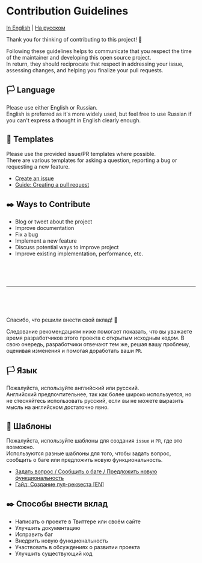 # Contribution Guidelines

[In English](#custom-prefix-english) | [На русском](#custom-prefix-russian)

<!-- markdownlint-disable-next-line  md033 -->
<div id="custom-prefix-english"></div>

Thank you for thinking of contributing to this project! 👏

Following these guidelines helps to communicate that you respect the time of the maintainer and developing this open source project. \
In return, they should reciprocate that respect in addressing your issue, assessing changes, and helping you finalize your pull requests.

## 🏳️ Language

Please use either English or Russian. \
English is preferred as it's more widely used, but feel free to use Russian if you can't express a thought in English clearly enough.

## 💌 Templates

Please use the provided issue/PR templates where possible. \
There are various templates for asking a question, reporting a bug or requesting a new feature.

* [Create an issue](https://github.com/template-repository/release-it/issues/new)
* [Guide: Creating a pull request](https://help.github.com/articles/creating-a-pull-request/)

## ✒️ Ways to Contribute

* Blog or tweet about the project
* Improve documentation
* Fix a bug
* Implement a new feature
* Discuss potential ways to improve project
* Improve existing implementation, performance, etc.


<br />
<br />
<br />

---

<br />
<br />
<br />

<!-- markdownlint-disable-next-line  md033 -->
<div id="custom-prefix-russian"></div>

Спасибо, что решили внести свой вклад! 👏

Следование рекомендациям ниже помогает показать, что вы уважаете время разработчиков этого проекта с открытым исходным кодом.
В свою очередь, разработчики отвечают тем же, решая вашу проблему, оценивая изменения и помогая доработать ваши `PR`.

## 🏳️ Язык

Пожалуйста, используйте английский или русский. \
Английский предпочтительнее, так как более широко используется, но не стесняйтесь использовать русский,
если вы не можете выразить мысль на английском достаточно явно.

## 💌 Шаблоны

Пожалуйста, используйте шаблоны для создания `issue` и `PR`, где это возможно. \
Используются разные шаблоны для того, чтобы задать вопрос, сообщить о баге или предложить новую функциональность.

* [Задать вопрос / Сообщить о баге / Предложить новую функциональность](https://github.com/template-repository/release-it/issues/new)
* [Гайд: Создание пул-реквеста [EN]](https://help.github.com/articles/creating-a-pull-request/)

## ✒️ Способы внести вклад

* Написать о проекте в Твиттере или своём сайте
* Улучшить документацию
* Исправить баг
* Внедрить новую функциональность
* Участвовать в обсуждениях о развитии проекта
* Улучшить существующий код
